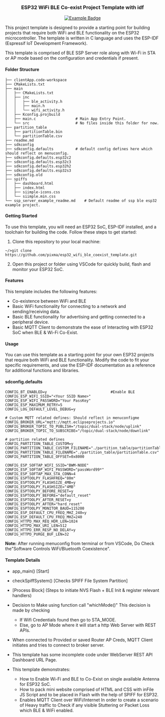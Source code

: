 <h3 align="center">ESP32 WiFi BLE Co-exist Project Template with idf</h1>

<p align="center">
  <a href="#">
    <img src="https://img.shields.io/badge/ESP32-4MB-yellowgreen" alt="Example Badge">
  </a>
</p>


This project template is designed to provide a starting point for building projects that require both WiFi and BLE functionality on the ESP32 microcontroller. The template is written in C language and uses the ESP-IDF (Espressif IoT Development Framework).

This template is comprised of BLE SSP Server role along with Wi-Fi in STA or AP mode based on the configuration and credentials if present.

#### Folder Structure
```
├── clientApp.code-workspace
├── CMakeLists.txt
├── main
│   ├── CMakeLists.txt
│   ├── inc
│   │   ├── ble_activity.h
│   │   ├── main.h
│   │   └── wifi_activity.h
│   ├── Kconfig.projbuild
│   ├── main.c                  # Main App Entry Point.
│   └── src                     # No files inside this folder for now.
├── partition_table
│   ├── partitionTable.bin
│   └── partitionTable.csv
├── readme.md
├── sdkconfig
├── sdkconfig.defaults          # default config defines here which should reflect on menuconfig.
├── sdkconfig.defaults.esp32c2
├── sdkconfig.defaults.esp32c3
├── sdkconfig.defaults.esp32h2
├── sdkconfig.defaults.esp32s3
├── sdkconfig.old
├── spiffs
│   ├── dashboard.html
│   ├── index.html
│   ├── siimple-icons.css
│   └── siimple.min.css
└── ssp_server_example_readme.md    # Default readme of ssp ble esp32 example project.
```


#### Getting Started

To use this template, you will need an ESP32 SoC, ESP-IDF installed, and a toolchain for building the code. Follow these steps to get started:

1. Clone this repository to your local machine:

```
~/>git clone https://github.com/pixma/esp32_wifi_ble_coexist_template.git
```
2. Open this project or folder using VSCode for quickly build, flash and monitor your ESP32 SoC.

#### Features
This template includes the following features:
- Co-existence between WiFi and BLE
- Basic WiFi functionality for connecting to a network and sending/receiving data.
- Basic BLE functionality for advertising and getting connected to a peripheral device.
- Basic MQTT Client to demonstrate the ease of Interacting with ESP32 SoC when BLE & Wi-Fi Co-Exist.

#### Usage
You can use this template as a starting point for your own ESP32 projects that require both WiFi and BLE functionality. Modify the code to fit your specific requirements, and use the ESP-IDF documentation as a reference for additional functions and libraries.

#### sdconfig.defaults
```
CONFIG_BT_ENABLED=y                             #Enable BLE
CONFIG_ESP_WIFI_SSID="<Your SSID Name>"
CONFIG_ESP_WIFI_PASSWORD="Your PassKey"
CONFIG_ESP_MAXIMUM_RETRY=5
CONFIG_LOG_DEFAULT_LEVEL_DEBUG=y

# Custom MQTT related defines: Should reflect in menuconfigme
CONFIG_BROKER_URL="mqtt://mqtt.eclipseprojects.io"
CONFIG_BROKER_TOPIC_TO_PUBLISH="/topic/dual-stack/node/uplink"
CONFIG_BROKER_TOPIC_TO_SUBSCRIBE="/topic/dual-stack/node/downlink"

# partition related defines
CONFIG_PARTITION_TABLE_CUSTOM=y
CONFIG_PARTITION_TABLE_CUSTOM_FILENAME="./partition_table/partitionTable.csv"
CONFIG_PARTITION_TABLE_FILENAME="./partition_table/partitionTable.csv"
CONFIG_PARTITION_TABLE_OFFSET=0x8000

CONFIG_ESP_SOFTAP_WIFI_SSID="BWM-NODE"
CONFIG_ESP_SOFTAP_WIFI_PASSWORD="passWord99*"
CONFIG_ESP_SOFTAP_MAX_STA_CONN=4
CONFIG_ESPTOOLPY_FLASHFREQ="80m"
CONFIG_ESPTOOLPY_FLASHSIZE_4MB=y
CONFIG_ESPTOOLPY_FLASHSIZE="4MB"
CONFIG_ESPTOOLPY_BEFORE_RESET=y
CONFIG_ESPTOOLPY_BEFORE="default_reset"
CONFIG_ESPTOOLPY_AFTER_RESET=y
CONFIG_ESPTOOLPY_AFTER="hard_reset"
CONFIG_ESPTOOLPY_MONITOR_BAUD=115200
CONFIG_ESP_DEFAULT_CPU_FREQ_MHZ_240=y
CONFIG_ESP_DEFAULT_CPU_FREQ_MHZ=240
CONFIG_HTTPD_MAX_REQ_HDR_LEN=1024
CONFIG_HTTPD_MAX_URI_LEN=512
CONFIG_HTTPD_ERR_RESP_NO_DELAY=y
CONFIG_HTTPD_PURGE_BUF_LEN=32
```
**Note:** After running menuconfig from terminal or from VSCode, Do Check the"Software Controls WiFi/Bluetooth Coexistence".

#### Template Details

- app_main() [Start]
- checkSpiffSystem() [Checks SPIFF File System Partition]
- [Process Block] (Steps to initiate NVS Flash + BLE Init & register relevant handlers)
- Decision to Make using function call "whichMode()"
This decision is made by checking 
    - If Wifi Credentials found then go to STA_MODE.
    - Else, go to AP Mode where it will start a http Web Server with REST APIs.

- When connected to Provided or saved Router AP Creds, MQTT Client initiates and tries to connect to broker server.
- This template has some incomplete code under WebServer REST API Dashboard URL Page.
- This template demonstrates:
  - How to Enable Wi-Fi and BLE to Co-Exist on single available Antenna for ESP32 SoC.
  - How to pack mini website comprised of HTML and CSS with inFile JS Script and to be placed in Flash with the help of SPIFF for ESP32.
  - Enables MQTT Client over WiFi/Internet In order to create a scenario of Heavy traffic to Check if any visible Stuttering or Packet Loss which BLE & WiFi enabled.
